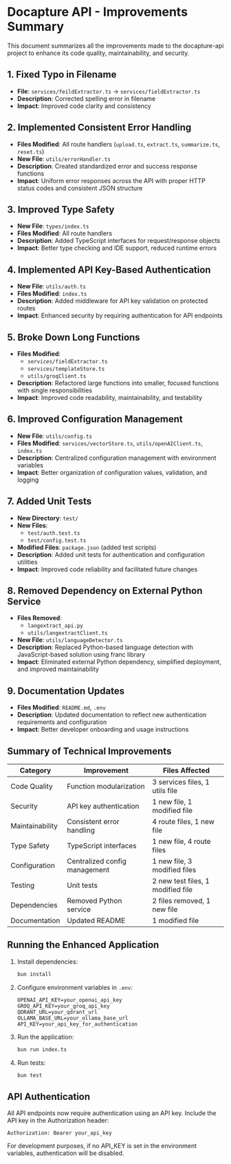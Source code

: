 # Docapture API - Improvements Summary

This document summarizes all the improvements made to the docapture-api project to enhance its code quality, maintainability, and security.

## 1. Fixed Typo in Filename
- **File**: `services/feildExtractor.ts` → `services/fieldExtractor.ts`
- **Description**: Corrected spelling error in filename
- **Impact**: Improved code clarity and consistency

## 2. Implemented Consistent Error Handling
- **Files Modified**: All route handlers (`upload.ts`, `extract.ts`, `summarize.ts`, `reset.ts`)
- **New File**: `utils/errorHandler.ts`
- **Description**: Created standardized error and success response functions
- **Impact**: Uniform error responses across the API with proper HTTP status codes and consistent JSON structure

## 3. Improved Type Safety
- **New File**: `types/index.ts`
- **Files Modified**: All route handlers
- **Description**: Added TypeScript interfaces for request/response objects
- **Impact**: Better type checking and IDE support, reduced runtime errors

## 4. Implemented API Key-Based Authentication
- **New File**: `utils/auth.ts`
- **Files Modified**: `index.ts`
- **Description**: Added middleware for API key validation on protected routes
- **Impact**: Enhanced security by requiring authentication for API endpoints

## 5. Broke Down Long Functions
- **Files Modified**: 
  - `services/fieldExtractor.ts`
  - `services/templateStore.ts`
  - `utils/groqClient.ts`
- **Description**: Refactored large functions into smaller, focused functions with single responsibilities
- **Impact**: Improved code readability, maintainability, and testability

## 6. Improved Configuration Management
- **New File**: `utils/config.ts`
- **Files Modified**: `services/vectorStore.ts`, `utils/openAIClient.ts`, `index.ts`
- **Description**: Centralized configuration management with environment variables
- **Impact**: Better organization of configuration values, validation, and logging

## 7. Added Unit Tests
- **New Directory**: `test/`
- **New Files**: 
  - `test/auth.test.ts`
  - `test/config.test.ts`
- **Modified Files**: `package.json` (added test scripts)
- **Description**: Added unit tests for authentication and configuration utilities
- **Impact**: Improved code reliability and facilitated future changes

## 8. Removed Dependency on External Python Service
- **Files Removed**: 
  - `langextract_api.py`
  - `utils/langextractClient.ts`
- **New File**: `utils/languageDetector.ts`
- **Description**: Replaced Python-based language detection with JavaScript-based solution using franc library
- **Impact**: Eliminated external Python dependency, simplified deployment, and improved maintainability

## 9. Documentation Updates
- **Files Modified**: `README.md`, `.env`
- **Description**: Updated documentation to reflect new authentication requirements and configuration
- **Impact**: Better developer onboarding and usage instructions

## Summary of Technical Improvements

| Category | Improvement | Files Affected |
|----------|-------------|----------------|
| Code Quality | Function modularization | 3 services files, 1 utils file |
| Security | API key authentication | 1 new file, 1 modified file |
| Maintainability | Consistent error handling | 4 route files, 1 new file |
| Type Safety | TypeScript interfaces | 1 new file, 4 route files |
| Configuration | Centralized config management | 1 new file, 3 modified files |
| Testing | Unit tests | 2 new test files, 1 modified file |
| Dependencies | Removed Python service | 2 files removed, 1 new file |
| Documentation | Updated README | 1 modified file |

## Running the Enhanced Application

1. Install dependencies:
   ```bash
   bun install
   ```

2. Configure environment variables in `.env`:
   ```
   OPENAI_API_KEY=your_openai_api_key
   GROQ_API_KEY=your_groq_api_key
   QDRANT_URL=your_qdrant_url
   OLLAMA_BASE_URL=your_ollama_base_url
   API_KEY=your_api_key_for_authentication
   ```

3. Run the application:
   ```bash
   bun run index.ts
   ```

4. Run tests:
   ```bash
   bun test
   ```

## API Authentication

All API endpoints now require authentication using an API key. Include the API key in the Authorization header:

```
Authorization: Bearer your_api_key
```

For development purposes, if no API_KEY is set in the environment variables, authentication will be disabled.